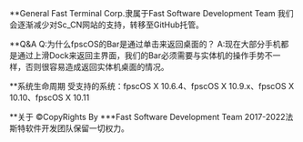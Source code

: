 **General
Fast Terminal Corp.隶属于Fast Software Development Team
我们会逐渐减少对Sc_CN网站的支持，转移至GitHub托管。

**Q&A
Q:为什么fpscOS的Bar是通过单击来返回桌面的？ A:现在大部分手机都是通过上滑Dock来返回主界面，我们的Bar必须需要与实体机的操作手势不一样，否则很容易造成返回实体机桌面的情况。

**系统生命周期
受支持的系统：fpscOS X 10.6.4、fpscOS X 10.9.x、fpscOS X 10.10、fpscOS X 10.11

**关于
©CopyRights By ***Fast Software Development Team 2017-2022法斯特软件开发团队保留一切权力。
